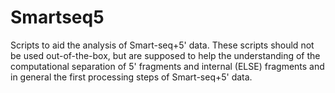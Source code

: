 # Smartseq5
Scripts to aid the analysis of Smart-seq+5' data. 
These scripts should not be used out-of-the-box, but are supposed to help the understanding of the computational separation of 5' fragments and internal (ELSE) fragments and in general the first processing steps of Smart-seq+5' data.

